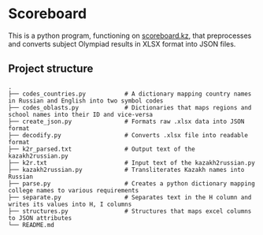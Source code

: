 # Scoreboard

This is a python program, functioning on [scoreboard.kz](https://scoreboard.kz), that preprocesses and converts subject Olympiad results in XLSX format into JSON files.

## Project structure

    .
    ├── codes_countries.py           # A dictionary mapping country names in Russian and English into two symbol codes
    ├── codes_oblasts.py             # Dictionaries that maps regions and school names into their ID and vice-versa
    ├── create_json.py               # Formats raw .xlsx data into JSON format
    ├── decodify.py                  # Converts .xlsx file into readable format
    ├── k2r_parsed.txt               # Output text of the kazakh2russian.py
    ├── k2r.txt                      # Input text of the kazakh2russian.py
    ├── kazakh2russian.py            # Transliterates Kazakh names into Russian
    ├── parse.py                     # Creates a python dictionary mapping college names to various requirements
    ├── separate.py                  # Separates text in the H column and writes its values into H, I columns
    ├── structures.py                # Structures that maps excel columns to JSON attributes
    └── README.md
